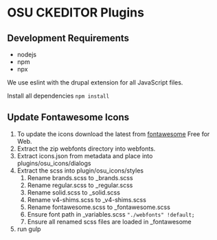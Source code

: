 # OSU CKEDITOR Plugins

## Development Requirements
- nodejs
- npm
- npx

We use eslint with the drupal extension for all JavaScript files.

Install all dependencies 
`npm install`

## Update Fontawesome Icons
1. To update the icons download the latest from [fontawesome](https://fontawesome.com/download) Free for Web.
2. Extract the zip webfonts directory into webfonts.
3. Extract icons.json from metadata and place into plugins/osu_icons/dialogs
4. Extract the scss into plugin/osu_icons/styles
   1. Rename brands.scss to _brands.scss
   2. Rename regular.scss to _regular.scss
   3. Rename solid.scss to _solid.scss
   4. Rename v4-shims.scss to _v4-shims.scss
   5. Rename fontawesome.scss to _fontawesome.scss
   6. Ensure font path in _variables.scss `"./webfonts" !default;`
   7. Ensure all renamed scss files are loaded in _fontawesome
5. run gulp
